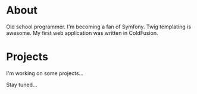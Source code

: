 # About
Old school programmer. I'm becoming a fan of Symfony. Twig templating is awesome. My first web application was written in ColdFusion.

# Projects
I'm working on some projects...

Stay tuned...


<!---
- 👋 Hi, I’m @duckneocrex
- 👀 I’m interested in ...
- 🌱 I’m currently learning ...
- 💞️ I’m looking to collaborate on ...
- 📫 How to reach me ...
--->

<!---
duckneocrex/duckneocrex is a ✨ special ✨ repository because its `README.md` (this file) appears on your GitHub profile.
You can click the Preview link to take a look at your changes.
--->


